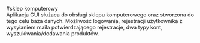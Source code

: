 #sklep komputerowy <br>
Aplikacja GUI służaca do obsługi sklepu komputerowego oraz stworzona do tego celu baza danych. Możliwość logowania, 
rejestracji użytkownika z wysyłaniem maila potwierdzającego rejestracje, dwa typy kont, wyszukiwania/dodawania produktów.
